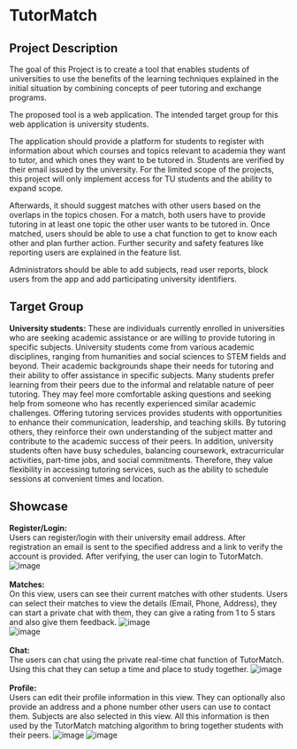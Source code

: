 # TutorMatch

## Project Description
The goal of this Project is to create a tool that enables students of universities to use the benefits of the learning techniques explained in the initial situation by combining concepts of peer tutoring and exchange programs. 

The proposed tool is a web application.
The intended target group for this web application is university students.

The application should provide a platform for students to register with information about which courses and topics relevant to academia they want to tutor, and which ones they want to be tutored in. Students are verified by their email issued by the university. For the limited scope of the projects, this project will only implement access for TU students and the ability to expand scope.

Afterwards, it should suggest matches with other users based on the overlaps in the topics chosen. For a match, both users have to provide tutoring in at least one topic the other user wants to be tutored in. Once matched, users should be able to use a chat function to get to know each other and plan further action. Further security and safety features like reporting users are explained in the feature list. 

Administrators should be able to add subjects, read user reports, block users from the app and add participating university identifiers.

## Target Group
**University students:** 
These are individuals currently enrolled in universities who are seeking academic assistance or are willing to provide tutoring in specific subjects. University students come from various academic disciplines, ranging from humanities and social sciences to STEM fields and beyond. Their academic backgrounds shape their needs for tutoring and their ability to offer assistance in specific subjects. Many students prefer learning from their peers due to the informal and relatable nature of peer tutoring. They may feel more comfortable asking questions and seeking help from someone who has recently experienced similar academic challenges. Offering tutoring services provides students with opportunities to enhance their communication, leadership, and teaching skills. By tutoring others, they reinforce their own understanding of the subject matter and contribute to the academic success of their peers. In addition, university students often have busy schedules, balancing coursework, extracurricular activities, part-time jobs, and social commitments. Therefore, they value flexibility in accessing tutoring services, such as the ability to schedule sessions at convenient times and location.

## Showcase

**Register/Login:** 
<br>
Users can register/login with their university email address. After registration an email is sent to the specified address and a link to verify the account is provided.
After verifying, the user can login to TutorMatch.
![image](https://github.com/user-attachments/assets/a8d454b5-8f0d-43bc-8668-9fe7f073a901)
<br>
<br>
**Matches:**
<br>
On this view, users can see their current matches with other students. Users can select their matches to view the details (Email, Phone, Address), they can start a private chat with them,
they can give a rating from 1 to 5 stars and also give them feedback.
![image](https://github.com/user-attachments/assets/e05a7913-400e-4ded-ad42-705c6848b645)
<br>
![image](https://github.com/user-attachments/assets/778b5890-fc15-4a1c-93e9-69638f009f41)
<br>
<br>
**Chat:**
<br>
The users can chat using the private real-time chat function of TutorMatch. Using this chat they can setup a time and place to study together. 
![image](https://github.com/user-attachments/assets/c481ffc7-e8ca-4164-941a-fee3c4364d29)
<br>
<br>
**Profile:**
<br>
Users can edit their profile information in this view. They can optionally also provide an address and a phone number other users can use to contact them. 
Subjects are also selected in this view. All this information is then used by the TutorMatch matching algorithm to bring together students with their peers.
![image](https://github.com/user-attachments/assets/9f3e17e2-f7a8-499c-bf56-65b2bddbc3b5)
![image](https://github.com/user-attachments/assets/9f8b87e5-e173-4178-96e7-f1f6e4b01e20)
